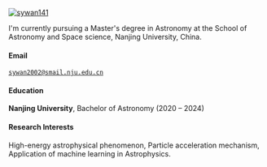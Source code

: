 [![sywan141](https://img.shields.io/badge/XX-github-blue?logo=github)](https://github.com/sywan141)

I'm currently pursuing a Master's degree in Astronomy at the School of Astronomy and Space science, Nanjing University, China.

#### Email
<code>sywan2002@smail.nju.edu.cn</code>

#### Education  
**Nanjing University**, Bachelor of Astronomy (2020 – 2024)  


#### Research Interests  
High-energy astrophysical phenomenon, Particle acceleration mechanism, Application of machine learning in Astrophysics.
